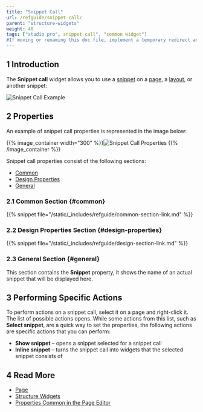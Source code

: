 ```yaml
---
title: "Snippet Call"
url: /refguide/snippet-call/
parent: "structure-widgets"
weight: 40
tags: ["studio pro", snippet call", "common widget"]
#If moving or renaming this doc file, implement a temporary redirect and let the respective team know they should update the URL in the product. See Mapping to Products for more details.
---
```


## 1 Introduction

The **Snippet call** widget allows you to use a [snippet](/refguide/snippet/) on a [page](/refguide/page/), a [layout](/refguide/layout/), or another snippet:

![Snippet Call Example](/attachments/refguide/modeling/pages/structure-widgets/snippet-call/snippet-call-example.png)

## 2 Properties

An example of snippet call properties is represented in the image below:

{{% image_container width="300" %}}![Snippet Call Properties](/attachments/refguide/modeling/pages/structure-widgets/snippet-call/snippet-call-properties.png)
{{% /image_container %}}

Snippet call properties consist of the following sections:

* [Common](#common)
* [Design Properties](#design-properties)
* [General](#general)

### 2.1 Common Section {#common}

{{% snippet file="/static/_includes/refguide/common-section-link.md" %}}

### 2.2 Design Properties Section {#design-properties}

{{% snippet file="/static/_includes/refguide/design-section-link.md" %}} 

### 2.3 General Section {#general}

This section contains the **Snippet** property, it shows the name of an actual snippet that will be displayed here.

## 3 Performing Specific Actions

To perform actions on a snippet call, select it on a page and right-click it. The list of possible actions opens. While some actions from this list, such as **Select snippet**, are a quick way to set the properties, the following actions are specific actions that you can perform:

* **Show snippet** – opens a snippet selected for a snippet call
* **Inline snippet** – turns the snippet call into widgets that the selected snippet consists of

## 4 Read More

* [Page](/refguide/page/)
* [Structure Widgets](/refguide/structure-widgets/)
* [Properties Common in the Page Editor](/refguide/common-widget-properties/)